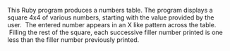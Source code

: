 This Ruby program produces a numbers table. The program displays a square 4x4 of various numbers, starting with the value provided by the user.  The entered number appears in an X like pattern across the table.  Filling the rest of the square, each successive filler number printed is one less than the filler number previously printed.  
